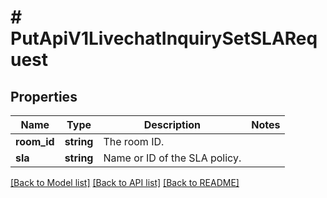 # # PutApiV1LivechatInquirySetSLARequest

## Properties

Name | Type | Description | Notes
------------ | ------------- | ------------- | -------------
**room_id** | **string** | The room ID. |
**sla** | **string** | Name or ID of the SLA policy. |

[[Back to Model list]](../../README.md#models) [[Back to API list]](../../README.md#endpoints) [[Back to README]](../../README.md)
